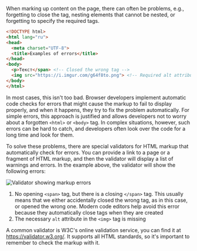 
When marking up content on the page, there can often be problems, e.g., forgetting to close the tag, nesting elements that cannot be nested, or forgetting to specify the required tags.

```html
<!DOCTYPE html>
<html lang="ru">
<head>
  <meta charset="UTF-8">
  <title>Examples of errors</title>
</head>
<body>
  <p>Текст</span> <!-- Closed the wrong tag -->
  <img src="https://i.imgur.com/g64f8to.png"> <!-- Required alt attribute not specified -->
</body>
</html>
```

In most cases, this isn't too bad. Browser developers implement automatic code checks for errors that might cause the markup to fail to display properly, and when it happens, they try to fix the problem automatically. For simple errors, this approach is justified and allows developers not to worry about a forgotten `<html>` or `<body>` tag. In complex situations, however, such errors can be hard to catch, and developers often look over the code for a long time and look for them.

To solve these problems, there are special validators for HTML markup that automatically check for errors. You can provide a link to a page or a fragment of HTML markup, and then the validator will display a list of warnings and errors. In the example above, the validator will show the following errors:

![Validator showing markup errors](https://i.imgur.com/HxXGxQS.png)

1.	No opening `<span>` tag, but there is a closing `</span>` tag. This usually means that we either accidentally closed the wrong tag, as in this case, or opened the wrong one. Modern code editors help avoid this error because they automatically close tags when they are created
2. The necessary `alt` attribute in the `<img>` tag is missing

A common validator is W3C's online validation service, you can find it at https://validator.w3.org/. It supports all HTML standards, so it's important to remember to check the markup with it.
